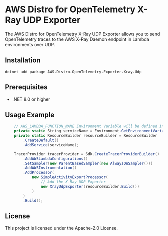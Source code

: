 # AWS Distro for OpenTelemetry X-Ray UDP Exporter
The AWS Distro for OpenTelemetry X-Ray UDP Exporter allows you to send OpenTelemetry traces to the AWS X-Ray Daemon endpoint in Lambda environments over UDP.

## Installation
```console
dotnet add package AWS.Distro.OpenTelemetry.Exporter.Xray.Udp
```

## Prerequisites
- .NET 8.0 or higher

## Usage Example
```c#
    // AWS_LAMBDA_FUNCTION_NAME Environment Variable will be defined in AWS Lambda Environment
    private static String serviceName = Environment.GetEnvironmentVariable("AWS_LAMBDA_FUNCTION_NAME");
    private static ResourceBuilder resourceBuilder = ResourceBuilder
        .CreateDefault()
        .AddService(serviceName);

    TracerProvider tracerProvider = Sdk.CreateTracerProviderBuilder()
        .AddAWSLambdaConfigurations()
        .SetSampler(new ParentBasedSampler(new AlwaysOnSampler()))
        .AddAWSInstrumentation()
        .AddProcessor(
            new SimpleActivityExportProcessor(
                // Add the X-Ray UDP Exporter
                new XrayUdpExporter(resourceBuilder.Build())
            )
        )
        .Build();
```

## License
This project is licensed under the Apache-2.0 License.
